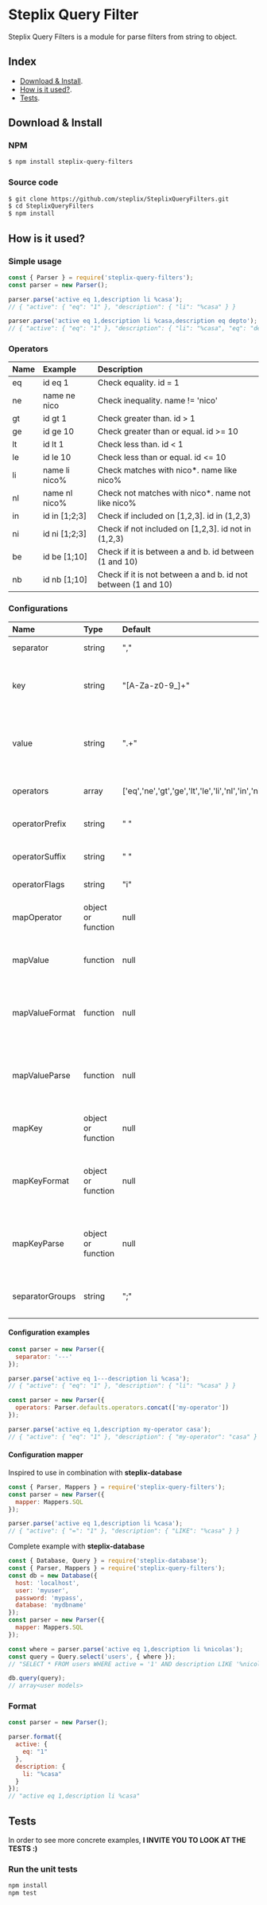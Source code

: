 # Steplix Query Filter

Steplix Query Filters is a module for parse filters from string to object.

## Index

* [Download & Install][install].
* [How is it used?][how_is_it_used].
* [Tests][tests].

## Download & Install

### NPM
```bash
$ npm install steplix-query-filters
```

### Source code
```bash
$ git clone https://github.com/steplix/SteplixQueryFilters.git
$ cd SteplixQueryFilters
$ npm install
```

## How is it used?

### Simple usage
```js
const { Parser } = require('steplix-query-filters');
const parser = new Parser();

parser.parse('active eq 1,description li %casa');
// { "active": { "eq": "1" }, "description": { "li": "%casa" } }

parser.parse('active eq 1,description li %casa,description eq depto');
// { "active": { "eq": "1" }, "description": { "li": "%casa", "eq": "depto" } }
```

### Operators
| Name | Example         | Description                                                   |
|:-----|:----------------|:--------------------------------------------------------------|
| eq   | id eq 1         | Check equality. id = 1                                        |
| ne   | name ne nico    | Check inequality. name != 'nico'                              |
| gt   | id gt 1         | Check greater than. id > 1                                    |
| ge   | id ge 10        | Check greater than or equal. id >= 10                         |
| lt   | id lt 1         | Check less than. id < 1                                       |
| le   | id le 10        | Check less than or equal. id <= 10                            |
| li   | name li nico%   | Check matches with nico*. name like nico%                     |
| nl   | name nl nico%   | Check not matches with nico*. name not like nico%             |
| in   | id in [1;2;3]   | Check if included on [1,2,3]. id in (1,2,3)                   |
| ni   | id ni [1;2;3]   | Check if not included on [1,2,3]. id not in (1,2,3)           |
| be   | id be [1;10]    | Check if it is between a and b. id between (1 and 10)         |
| nb   | id nb [1;10]    | Check if it is not between a and b. id not between (1 and 10) |

### Configurations
| Name            | Type               | Default                                                       | Description                                                        |
|:----------------|:-------------------|:--------------------------------------------------------------|:-------------------------------------------------------------------|
| separator       | string             | ","                                                           | Filter separator.                                                  |
| key             | string             | "[A-Za-z0-9_]+"                                               | String with RegExp format for match key on filters.                |
| value           | string             | ".+"                                                          | String with RegExp format for match value on filters.              |
| operators       | array              | ['eq','ne','gt','ge','lt','le','li','nl','in','ni','be','nb'] | Operators known to the parser.                                     |
| operatorPrefix  | string             | " "                                                           | Operator prefix in the string filter.                              |
| operatorSuffix  | string             | " "                                                           | Operator suffix in the string filter.                              |
| operatorFlags   | string             | "i"                                                           | Operator regexp flag.                                              |
| mapOperator     | object or function | null                                                          | Mapper used to replace operators.                                  |
| mapValue        | function           | null                                                          | Mapper used to replace values.                                     |
| mapValueFormat  | function           | null                                                          | Mapper used to replace values <i>only on <b>format</b> method.</i> |
| mapValueParse   | function           | null                                                          | Mapper used to replace values <i>only on <b>parse</b> method.</i>  |
| mapKey          | object or function | null                                                          | Mapper used to replace keys.                                     |
| mapKeyFormat    | object or function | null                                                          | Mapper used to replace keys <i>only on <b>format</b> method.</i> |
| mapKeyParse     | object or function | null                                                          | Mapper used to replace keys <i>only on <b>parse</b> method.</i>  |
| separatorGroups | string             | ";"                                                           | Filter group separator. Example "id in [1;2;3]"                    |

#### Configuration examples
```js
const parser = new Parser({
  separator: '---'
});

parser.parse('active eq 1---description li %casa');
// { "active": { "eq": "1" }, "description": { "li": "%casa" } }
```

```js
const parser = new Parser({
  operators: Parser.defaults.operators.concat(['my-operator'])
});

parser.parse('active eq 1,description my-operator casa');
// { "active": { "eq": "1" }, "description": { "my-operator": "casa" } }
```

#### Configuration mapper

Inspired to use in combination with **steplix-database**

```js
const { Parser, Mappers } = require('steplix-query-filters');
const parser = new Parser({
  mapper: Mappers.SQL
});

parser.parse('active eq 1,description li %casa');
// { "active": { "=": "1" }, "description": { "LIKE": "%casa" } }
```

Complete example with **steplix-database**
```js
const { Database, Query } = require('steplix-database');
const { Parser, Mappers } = require('steplix-query-filters');
const db = new Database({
  host: 'localhost',
  user: 'myuser',
  password: 'mypass',
  database: 'mydbname'
});
const parser = new Parser({
  mapper: Mappers.SQL
});

const where = parser.parse('active eq 1,description li %nicolas');
const query = Query.select('users', { where });
// "SELECT * FROM users WHERE active = '1' AND description LIKE '%nicolas'"

db.query(query);
// array<user models>
```

### Format
```js
const parser = new Parser();

parser.format({
  active: {
    eq: "1"
  },
  description: {
    li: "%casa"
  }
});
// "active eq 1,description li %casa"
```

## Tests

In order to see more concrete examples, **I INVITE YOU TO LOOK AT THE TESTS :)**

### Run the unit tests
```bash
npm install
npm test
```

<!-- deep links -->
[install]: #download--install
[how_is_it_used]: #how-is-it-used
[tests]: #tests
